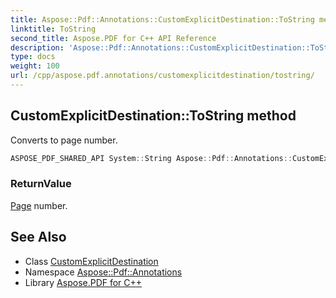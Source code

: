 ```yaml
---
title: Aspose::Pdf::Annotations::CustomExplicitDestination::ToString method
linktitle: ToString
second_title: Aspose.PDF for C++ API Reference
description: 'Aspose::Pdf::Annotations::CustomExplicitDestination::ToString method. Converts to page number in C++.'
type: docs
weight: 100
url: /cpp/aspose.pdf.annotations/customexplicitdestination/tostring/
---
```

## CustomExplicitDestination::ToString method


Converts to page number.

```cpp
ASPOSE_PDF_SHARED_API System::String Aspose::Pdf::Annotations::CustomExplicitDestination::ToString() const override
```


### ReturnValue

[Page](../../../aspose.pdf/page/) number.

## See Also

* Class [CustomExplicitDestination](../)
* Namespace [Aspose::Pdf::Annotations](../../)
* Library [Aspose.PDF for C++](../../../)
